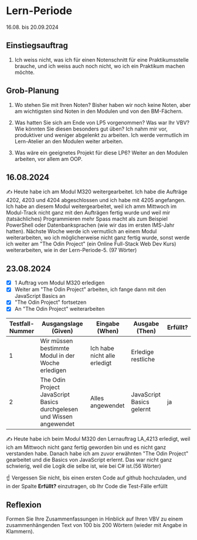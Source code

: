 # Lern-Periode 

16.08. bis 20.09.2024

## Einstiegsauftrag
   1. Ich weiss nicht, was ich für einen Notenschnitt für eine Praktikumsstelle brauche, und ich weiss auch noch nicht, wo ich ein Praktikum machen möchte.
   

## Grob-Planung

1. Wo stehen Sie mit Ihren Noten? Bisher haben wir noch keine Noten, aber am wichtigsten sind Noten in den Modulen und von den BM-Fächern.
2. Was hatten Sie sich am Ende von LP5 vorgenommen? Was war Ihr VBV? Wie könnten Sie diesen besonders gut üben?
   Ich nahm mir vor, produktiver und weniger abgelenkt zu arbeiten. Ich werde vermutlich im Lern-Atelier an den Modulen weiter arbeiten.
   
3. Was wäre ein geeignetes Projekt für diese LP6? Weiter an den Modulen arbeiten, vor allem am OOP.

## 16.08.2024

✍️ Heute habe ich am Modul M320 weitergearbeitet. Ich habe die Aufträge 4202, 4203 und 4204 abgeschlossen und ich habe mit 4205 angefangen. Ich habe an diesem Modul weitergearbeitet, weil ich amm Mittwoch im Modul-Track nicht ganz mit den Aufträgen fertig wurde und weil mir (tatsächliches) Programmieren mehr Spass macht als zum Beispiel PowerShell oder Datenbanksprachen (wie wir das im ersten IMS-Jahr hatten). Nächste Woche werde ich vermutlich an einem Modul weiterarbeiten, wo ich möglicherweise nicht ganz fertig wurde, sonst werde ich weiter am "The Odin Project" (ein Online Full-Stack Web Dev Kurs) weiterarbeiten, wie in der Lern-Periode-5.  (97 Wörter)

## 23.08.2024

- [x] 1 Auftrag vom Modul M320 erledigen
- [x] Weiter am "The Odin Project" arbeiten, ich fange dann mit den JavaScript Basics an
- [x] "The Odin Project" fortsetzen
- [x] An "The Odin Project" weiterarbeiten

| Testfall-Nummer | Ausgangslage (Given) | Eingabe (When) | Ausgabe (Then) | Erfüllt? |
| --------------- | -------------------- | -------------- | -------------- | -------- |
| 1               |      Wir müssen bestimmte Modul in der Woche erledigen                |    Ich habe nicht alle erledigt            |         Erledige restliche       |          | ja
| 2            |     The Odin Project JavaScript Basics durchgelesen und Wissen angewendet                 |    Alles angewendet            |       JavaScript Basics gelernt         |      ja    |


✍️ Heute habe ich  beim Modul M320 den Lernauftrag LA_4213 erledigt, weil ich am Mittwoch nicht ganz fertig geworden bin und es nicht ganz verstanden habe. Danach habe ich am zuvor erwähnten "The Odin Project" gearbeitet und die Basics von JavaScript erlernt. Das war nicht ganz schwierig, weil die Logik die selbe ist, wie bei C# ist.(56 Wörter)

☝️ Vergessen Sie nicht, bis einen ersten Code auf github hochzuladen, und in der Spalte **Erfüllt?** einzutragen, ob Ihr Code die Test-Fälle erfüllt



## Reflexion

Formen Sie Ihre Zusammenfassungen in Hinblick auf Ihren VBV zu einem zusammenhängenden Text von 100 bis 200 Wörtern (wieder mit Angabe in Klammern).
